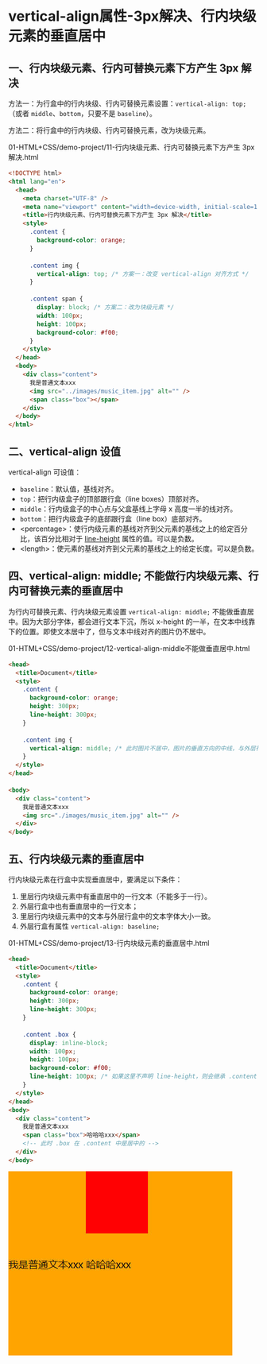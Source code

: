 # vertical-align属性-3px解决、行内块级元素的垂直居中

## 一、行内块级元素、行内可替换元素下方产生 3px 解决

方法一：为行盒中的行内块级、行内可替换元素设置：`vertical-align: top;`（或者 `middle`、`bottom`，只要不是 `baseline`）。

方法二：将行盒中的行内块级、行内可替换元素，改为块级元素。

01-HTML+CSS/demo-project/11-行内块级元素、行内可替换元素下方产生 3px 解决.html

```html
<!DOCTYPE html>
<html lang="en">
  <head>
    <meta charset="UTF-8" />
    <meta name="viewport" content="width=device-width, initial-scale=1.0" />
    <title>行内块级元素、行内可替换元素下方产生 3px 解决</title>
    <style>
      .content {
        background-color: orange;
      }
      
      .content img {
        vertical-align: top; /* 方案一：改变 vertical-align 对齐方式 */
      }
      
      .content span {
        display: block; /* 方案二：改为块级元素 */
        width: 100px;
        height: 100px;
        background-color: #f00;
      }
    </style>
  </head>
  <body>
    <div class="content">
      我是普通文本xxx
      <img src="../images/music_item.jpg" alt="" />
      <span class="box"></span>
    </div>
  </body>
</html>
```

## 二、vertical-align 设值

vertical-align 可设值：

- `baseline`：默认值，基线对齐。
- `top`：把行内级盒子的顶部跟行盒（line boxes）顶部对齐。
- `middle`：行内级盒子的中心点与父盒基线上字母 x 高度一半的线对齐。
- `bottom`：把行内级盒子的底部跟行盒（line box）底部对齐。
- \<percentage\>：使行内级元素的基线对齐到父元素的基线之上的给定百分比，该百分比相对于 [line-height](https://developer.mozilla.org/zh-CN/docs/Web/CSS/line-height) 属性的值。可以是负数。
- \<length\>：使元素的基线对齐到父元素的基线之上的给定长度。可以是负数。

## 四、vertical-align: middle; 不能做行内块级元素、行内可替换元素的垂直居中

为行内可替换元素、行内块级元素设置 `vertical-align: middle;` 不能做垂直居中。因为大部分字体，都会进行文本下沉，所以 x-height 的一半，在文本中线靠下的位置。即使文本居中了，但与文本中线对齐的图片仍不居中。

01-HTML+CSS/demo-project/12-vertical-align-middle不能做垂直居中.html

```html
<head>
  <title>Document</title>
  <style>
    .content {
      background-color: orange;
      height: 300px;
      line-height: 300px;
    }
    
    .content img {
      vertical-align: middle; /* 此时图片不居中，图片的垂直方向的中线，与外层行盒文本中字母 x 的中线对齐，而它是低于.content 垂直方向中线的。 */
    }
  </style>
</head>

<body>
  <div class="content">
    我是普通文本xxx
    <img src="./images/music_item.jpg" alt="" />
  </div>
</body>
```

## 五、行内块级元素的垂直居中

行内块级元素在行盒中实现垂直居中，要满足以下条件：

1. 里层行内块级元素中有垂直居中的一行文本（不能多于一行）。
2. 外层行盒中也有垂直居中的一行文本；
3. 里层行内块级元素中的文本与外层行盒中的文本字体大小一致。
4. 外层行盒有属性 `vertical-align: baseline;`

01-HTML+CSS/demo-project/13-行内块级元素的垂直居中.html

```html
<head>
  <title>Document</title>
  <style>
    .content {
      background-color: orange;
      height: 300px;
      line-height: 300px;
    }
    
    .content .box {
      display: inline-block;
      width: 100px;
      height: 100px;
      background-color: #f00;
      line-height: 100px; /* 如果这里不声明 line-height，则会继承 .content 的 line-height 属性，造成下图的效果。*/
    }
  </style>
</head>
<body>
  <div class="content">
    我是普通文本xxx
    <span class="box">哈哈哈xxx</span>
    <!-- 此时 .box 在 .content 中是居中的 -->
  </div>
</body>
```

![行内块级元素在行盒中居中未设置line-height](NodeAssets/行内块级元素在行盒中居中未设置line-height.jpg)
